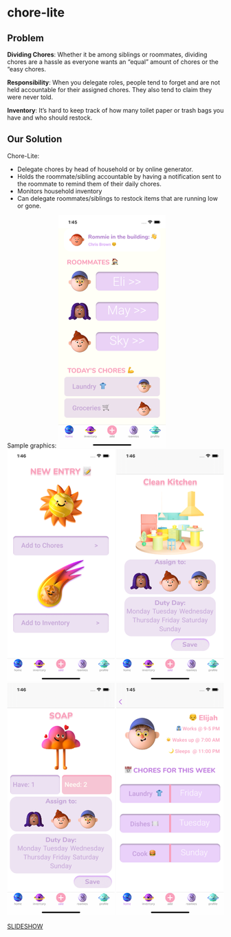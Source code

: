 # chore-lite

## Problem

**Dividing Chores**: Whether it be among siblings or roommates, dividing chores are a hassle as everyone wants an “equal” amount of chores or the “easy chores.

**Responsibility**: When you delegate roles, people tend to forget and are not held accountable for their assigned chores. They also tend to claim they were never told.

**Inventory**: It’s hard to keep track of how many toilet paper or trash bags you have and who should restock.

## Our Solution 

Chore-Lite:
* Delegate chores by head of household or by online generator.
* Holds the roommate/sibling accountable by having a notification sent to the roommate to remind them of their daily chores.
* Monitors household inventory
* Can delegate roommates/siblings to restock items that are running low or gone.

Sample graphics:
<img src="README/home.png" width="250"> <img src="README/add.png" width="250"> <img src="README/chore.png" width="250"> <img src="README/soap.png" width="250"> <img src="README/eli.png" width="250">

[SLIDESHOW](https://docs.google.com/presentation/d/1jZHP1-VY_3Q425FkpKQbfCBqB5y70GuOgDL8Er_Ir-c/edit#slide=id.p)
